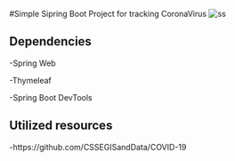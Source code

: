 #Simple Sipring Boot Project for tracking CoronaVirus
![ss](https://github.com/yigitkader/SpringBoot-CoronaVirus-Tracker/blob/master/pics/ss.png)

<h2>Dependencies</h2>

-Spring Web

-Thymeleaf
 
-Spring Boot DevTools 

<h2>Utilized resources</h2>
-https://github.com/CSSEGISandData/COVID-19

